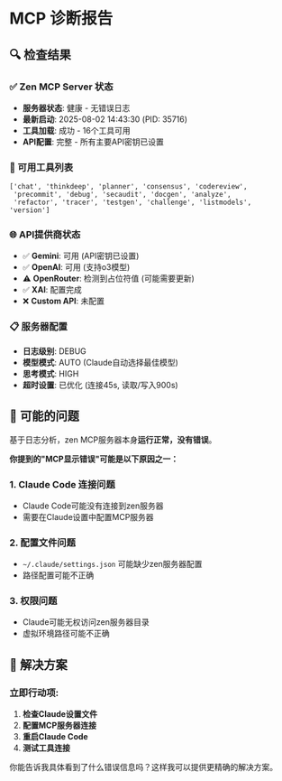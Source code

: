# MCP 诊断报告

## 🔍 检查结果

### ✅ Zen MCP Server 状态

- **服务器状态**: 健康 - 无错误日志
- **最新启动**: 2025-08-02 14:43:30 (PID: 35716)
- **工具加载**: 成功 - 16个工具可用
- **API配置**: 完整 - 所有主要API密钥已设置

### 🔧 可用工具列表

```
['chat', 'thinkdeep', 'planner', 'consensus', 'codereview',
 'precommit', 'debug', 'secaudit', 'docgen', 'analyze',
 'refactor', 'tracer', 'testgen', 'challenge', 'listmodels', 'version']
```

### 🌐 API提供商状态

- ✅ **Gemini**: 可用 (API密钥已设置)
- ✅ **OpenAI**: 可用 (支持o3模型)
- ⚠️ **OpenRouter**: 检测到占位符值 (可能需要更新)
- ✅ **XAI**: 配置完成
- ❌ **Custom API**: 未配置

### 📋 服务器配置

- **日志级别**: DEBUG
- **模型模式**: AUTO (Claude自动选择最佳模型)
- **思考模式**: HIGH
- **超时设置**: 已优化 (连接45s, 读取/写入900s)

## 🚨 可能的问题

基于日志分析，zen MCP服务器本身**运行正常，没有错误**。

**你提到的"MCP显示错误"可能是以下原因之一：**

### 1. Claude Code 连接问题

- Claude Code可能没有连接到zen服务器
- 需要在Claude设置中配置MCP服务器

### 2. 配置文件问题

- `~/.claude/settings.json` 可能缺少zen服务器配置
- 路径配置可能不正确

### 3. 权限问题

- Claude可能无权访问zen服务器目录
- 虚拟环境路径可能不正确

## 🔧 解决方案

### 立即行动项:

1. **检查Claude设置文件**
2. **配置MCP服务器连接**
3. **重启Claude Code**
4. **测试工具连接**

你能告诉我具体看到了什么错误信息吗？这样我可以提供更精确的解决方案。

